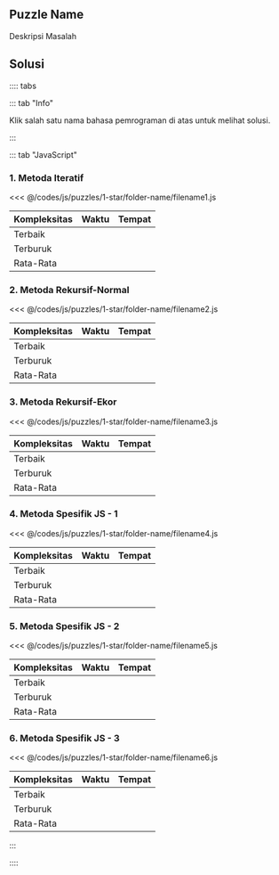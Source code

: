 ## Puzzle Name

Deskripsi Masalah

## Solusi

:::: tabs

::: tab "Info"

Klik salah satu nama bahasa pemrograman di atas untuk melihat solusi.

:::

::: tab "JavaScript"

### 1. Metoda Iteratif

<<< @/codes/js/puzzles/1-star/folder-name/filename1.js

| Kompleksitas | Waktu | Tempat |
| ------------ | ----- | ------ |
| Terbaik      |       |        |
| Terburuk     |       |        |
| Rata-Rata    |       |        |

### 2. Metoda Rekursif-Normal

<<< @/codes/js/puzzles/1-star/folder-name/filename2.js

| Kompleksitas | Waktu | Tempat |
| ------------ | ----- | ------ |
| Terbaik      |       |        |
| Terburuk     |       |        |
| Rata-Rata    |       |        |

### 3. Metoda Rekursif-Ekor

<<< @/codes/js/puzzles/1-star/folder-name/filename3.js

| Kompleksitas | Waktu | Tempat |
| ------------ | ----- | ------ |
| Terbaik      |       |        |
| Terburuk     |       |        |
| Rata-Rata    |       |        |

### 4. Metoda Spesifik JS - 1

<<< @/codes/js/puzzles/1-star/folder-name/filename4.js

| Kompleksitas | Waktu | Tempat |
| ------------ | ----- | ------ |
| Terbaik      |       |        |
| Terburuk     |       |        |
| Rata-Rata    |       |        |

### 5. Metoda Spesifik JS - 2

<<< @/codes/js/puzzles/1-star/folder-name/filename5.js

| Kompleksitas | Waktu | Tempat |
| ------------ | ----- | ------ |
| Terbaik      |       |        |
| Terburuk     |       |        |
| Rata-Rata    |       |        |

### 6. Metoda Spesifik JS - 3

<<< @/codes/js/puzzles/1-star/folder-name/filename6.js

| Kompleksitas | Waktu | Tempat |
| ------------ | ----- | ------ |
| Terbaik      |       |        |
| Terburuk     |       |        |
| Rata-Rata    |       |        |

:::

::::
